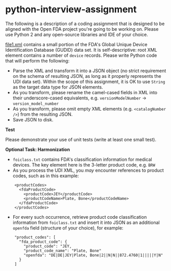 # python-interview-assignment

The following is a description of a coding assignment that is designed
to be aligned with the Open FDA project you're going to be working on.
Please use Python 2 and any open-source libraries and IDE of your choice.
 
[file1.xml](file1.xml) contains a small portion of the FDA's Global
Unique Device Identification Database (GUDID) data set. It is
self-descriptive: root XML element contains a number of `device`
records. Please write Python code that will perform the following:

- Parse the XML and transform it into a JSON object (no strict
  requirement on the schema of resulting JSON, as long as it properly
  represents the UDI data set). Within the scope of this assignment, it
  is OK to use `String` as the target data type for JSON elements.
- As you transform, please rename the camel-cased fields in XML into their
  underscore-cased equivalents, e.g. `versionModelNumber` → `version_model_number`
- As you transform, please omit empty XML elements (e.g. `<catalogNumber
  />`) from the resulting JSON.
- Save JSON to disk.
 
**Test**

Please demonstrate your use of unit tests (write at least one small
test).
 
**Optional Task: Harmonization**

- `foiclass.txt` contains FDA's classification information for medical
  devices. The key element here is the 3-letter product code, e.g. `BRW`
- As you process the UDI XML, you _may_ encounter references to product
  codes, such as in this example:
```
    <productCodes>
      <fdaProductCode>
        <productCode>JEY</productCode>
        <productCodeName>Plate, Bone</productCodeName>
      </fdaProductCode>
    </productCodes>
```
- For every such occurrence, retrieve product code classification
  information from `foiclass.txt` and insert it into JSON as an
  additional `openfda` field (structure of your choice), for example:
```
    "product_codes": [
      "fda_product_code": {
        "product_code": "JEY,
        "product_code_name": "Plate, Bone"
        "openfda": "DE|DE|JEY|Plate, Bone|2||N|N||872.4760|1|||||Y|N"
      }
    ]
```


 
